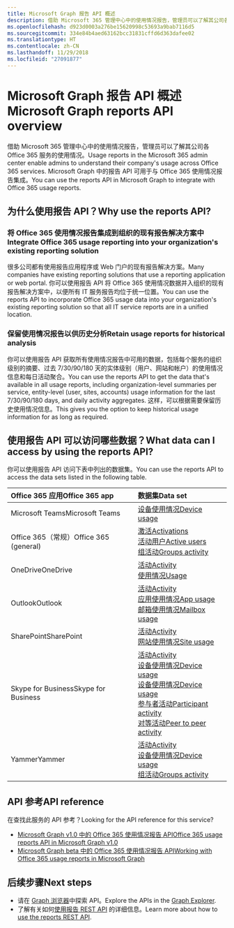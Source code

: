 ```yaml
---
title: Microsoft Graph 报告 API 概述
description: 借助 Microsoft 365 管理中心中的使用情况报告，管理员可以了解其公司各 Office 365 服务的使用情况。 Microsoft Graph 中的报告 API 可用于与 Office 365 使用情况报告集成。
ms.openlocfilehash: d923d0003a276be15620998c53693a9bab7116d5
ms.sourcegitcommit: 334e84b4aed63162bcc31831cffd6d363dafee02
ms.translationtype: HT
ms.contentlocale: zh-CN
ms.lasthandoff: 11/29/2018
ms.locfileid: "27091877"
---
```

# <a name="microsoft-graph-reports-api-overview"></a><span data-ttu-id="acb7f-104">Microsoft Graph 报告 API 概述</span><span class="sxs-lookup"><span data-stu-id="acb7f-104">Microsoft Graph reports API overview</span></span>

<span data-ttu-id="acb7f-105">借助 Microsoft 365 管理中心中的使用情况报告，管理员可以了解其公司各 Office 365 服务的使用情况。</span><span class="sxs-lookup"><span data-stu-id="acb7f-105">Usage reports in the Microsoft 365 admin center enable admins to understand their company's usage across Office 365 services.</span></span> <span data-ttu-id="acb7f-106">Microsoft Graph 中的报告 API 可用于与 Office 365 使用情况报告集成。</span><span class="sxs-lookup"><span data-stu-id="acb7f-106">You can use the reports API in Microsoft Graph to integrate with Office 365 usage reports.</span></span>

## <a name="why-use-the-reports-api"></a><span data-ttu-id="acb7f-107">为什么使用报告 API？</span><span class="sxs-lookup"><span data-stu-id="acb7f-107">Why use the reports API?</span></span>

### <a name="integrate-office-365-usage-reporting-into-your-organizations-existing-reporting-solution"></a><span data-ttu-id="acb7f-108">将 Office 365 使用情况报告集成到组织的现有报告解决方案中</span><span class="sxs-lookup"><span data-stu-id="acb7f-108">Integrate Office 365 usage reporting into your organization's existing reporting solution</span></span>
<span data-ttu-id="acb7f-109">很多公司都有使用报告应用程序或 Web 门户的现有报告解决方案。</span><span class="sxs-lookup"><span data-stu-id="acb7f-109">Many companies have existing reporting solutions that use a reporting application or web portal.</span></span> <span data-ttu-id="acb7f-110">你可以使用报告 API 将 Office 365 使用情况数据并入组织的现有报告解决方案中，以便所有 IT 服务报告均位于统一位置。</span><span class="sxs-lookup"><span data-stu-id="acb7f-110">You can use the reports API to incorporate Office 365 usage data into your organization's existing reporting solution so that all IT service reports are in a unified location.</span></span>  

### <a name="retain-usage-reports-for-historical-analysis"></a><span data-ttu-id="acb7f-111">保留使用情况报告以供历史分析</span><span class="sxs-lookup"><span data-stu-id="acb7f-111">Retain usage reports for historical analysis</span></span>
<span data-ttu-id="acb7f-112">你可以使用报告 API 获取所有使用情况报告中可用的数据，包括每个服务的组织级别的摘要、过去 7/30/90/180 天的实体级别（用户、网站和帐户）的使用情况信息和每日活动聚合。</span><span class="sxs-lookup"><span data-stu-id="acb7f-112">You can use the reports API to get the data that's available in all usage reports, including organization-level summaries per service, entity-level (user, sites, accounts) usage information for the last 7/30/90/180 days, and daily activity aggregates.</span></span> <span data-ttu-id="acb7f-113">这样，可以根据需要保留历史使用情况信息。</span><span class="sxs-lookup"><span data-stu-id="acb7f-113">This gives you the option to keep historical usage information for as long as required.</span></span>

## <a name="what-data-can-i-access-by-using-the-reports-api"></a><span data-ttu-id="acb7f-114">使用报告 API 可以访问哪些数据？</span><span class="sxs-lookup"><span data-stu-id="acb7f-114">What data can I access by using the reports API?</span></span>

<span data-ttu-id="acb7f-115">你可以使用报告 API 访问下表中列出的数据集。</span><span class="sxs-lookup"><span data-stu-id="acb7f-115">You can use the reports API to access the data sets listed in the following table.</span></span>

|<span data-ttu-id="acb7f-116">Office 365 应用</span><span class="sxs-lookup"><span data-stu-id="acb7f-116">Office 365 app</span></span>|<span data-ttu-id="acb7f-117">数据集</span><span class="sxs-lookup"><span data-stu-id="acb7f-117">Data set</span></span>|
|:--------|:--------|
|<span data-ttu-id="acb7f-118">Microsoft Teams</span><span class="sxs-lookup"><span data-stu-id="acb7f-118">Microsoft Teams</span></span>|[<span data-ttu-id="acb7f-119">设备使用情况</span><span class="sxs-lookup"><span data-stu-id="acb7f-119">Device usage</span></span>](/graph/api/resources/microsoft-teams-device-usage-reports?view=graph-rest-1.0)<br/>|[<span data-ttu-id="acb7f-120">用户活动</span><span class="sxs-lookup"><span data-stu-id="acb7f-120">User activity</span></span>](/graph/api/resources/microsoft-teams-user-activity-reports?view=graph-rest-1.0)|
|<span data-ttu-id="acb7f-121">Office 365（常规）</span><span class="sxs-lookup"><span data-stu-id="acb7f-121">Office 365 (general)</span></span> |[<span data-ttu-id="acb7f-122">激活</span><span class="sxs-lookup"><span data-stu-id="acb7f-122">Activations</span></span>](/graph/api/resources/office-365-activations-reports?view=graph-rest-1.0)<br/>[<span data-ttu-id="acb7f-123">活动用户</span><span class="sxs-lookup"><span data-stu-id="acb7f-123">Active users</span></span>](/graph/api/resources/office-365-active-users-reports?view=graph-rest-1.0)<br/>[<span data-ttu-id="acb7f-124">组活动</span><span class="sxs-lookup"><span data-stu-id="acb7f-124">Groups activity</span></span>](/graph/api/resources/office-365-groups-activity-reports?view=graph-rest-1.0)|
|<span data-ttu-id="acb7f-125">OneDrive</span><span class="sxs-lookup"><span data-stu-id="acb7f-125">OneDrive</span></span> |[<span data-ttu-id="acb7f-126">活动</span><span class="sxs-lookup"><span data-stu-id="acb7f-126">Activity</span></span>](/graph/api/resources/onedrive-activity-reports?view=graph-rest-1.0)<br/>[<span data-ttu-id="acb7f-127">使用情况</span><span class="sxs-lookup"><span data-stu-id="acb7f-127">Usage</span></span>](/graph/api/resources/onedrive-usage-reports?view=graph-rest-1.0)|
|<span data-ttu-id="acb7f-128">Outlook</span><span class="sxs-lookup"><span data-stu-id="acb7f-128">Outlook</span></span>|[<span data-ttu-id="acb7f-129">活动</span><span class="sxs-lookup"><span data-stu-id="acb7f-129">Activity</span></span>](/graph/api/resources/email-activity-reports?view=graph-rest-1.0)<br/>[<span data-ttu-id="acb7f-130">应用使用情况</span><span class="sxs-lookup"><span data-stu-id="acb7f-130">App usage</span></span>](/graph/api/resources/email-app-usage-reports?view=graph-rest-1.0)<br/>[<span data-ttu-id="acb7f-131">邮箱使用情况</span><span class="sxs-lookup"><span data-stu-id="acb7f-131">Mailbox usage</span></span>](/graph/api/resources/mailbox-usage-reports?view=graph-rest-1.0)|
|<span data-ttu-id="acb7f-132">SharePoint</span><span class="sxs-lookup"><span data-stu-id="acb7f-132">SharePoint</span></span> |[<span data-ttu-id="acb7f-133">活动</span><span class="sxs-lookup"><span data-stu-id="acb7f-133">Activity</span></span>](/graph/api/resources/sharepoint-activity-reports?view=graph-rest-1.0)<br/>[<span data-ttu-id="acb7f-134">网站使用情况</span><span class="sxs-lookup"><span data-stu-id="acb7f-134">Site usage</span></span>](/graph/api/resources/sharepoint-site-usage-reports?view=graph-rest-1.0)|
|<span data-ttu-id="acb7f-135">Skype for Business</span><span class="sxs-lookup"><span data-stu-id="acb7f-135">Skype for Business</span></span> |[<span data-ttu-id="acb7f-136">活动</span><span class="sxs-lookup"><span data-stu-id="acb7f-136">Activity</span></span>](/graph/api/resources/skype-for-business-activity-reports?view=graph-rest-1.0)<br/>[<span data-ttu-id="acb7f-137">设备使用情况</span><span class="sxs-lookup"><span data-stu-id="acb7f-137">Device usage</span></span>](/graph/api/resources/skype-for-business-device-usage-reports?view=graph-rest-1.0)<br/>[<span data-ttu-id="acb7f-138">设备使用情况</span><span class="sxs-lookup"><span data-stu-id="acb7f-138">Device usage</span></span>](/graph/api/resources/skype-for-business-device-usage-reports?view=graph-rest-1.0)<br/>[<span data-ttu-id="acb7f-139">参与者活动</span><span class="sxs-lookup"><span data-stu-id="acb7f-139">Participant activity</span></span>](/graph/api/resources/skype-for-business-participant-activity-reports?view=graph-rest-1.0)<br/>[<span data-ttu-id="acb7f-140">对等活动</span><span class="sxs-lookup"><span data-stu-id="acb7f-140">Peer to peer activity</span></span>](/graph/api/resources/skype-for-business-peer-to-peer-activity?view=graph-rest-1.0)|
|<span data-ttu-id="acb7f-141">Yammer</span><span class="sxs-lookup"><span data-stu-id="acb7f-141">Yammer</span></span> |[<span data-ttu-id="acb7f-142">活动</span><span class="sxs-lookup"><span data-stu-id="acb7f-142">Activity</span></span>](/graph/api/resources/yammer-activity-reports?view=graph-rest-1.0)<br/>[<span data-ttu-id="acb7f-143">设备使用情况</span><span class="sxs-lookup"><span data-stu-id="acb7f-143">Device usage</span></span>](/graph/api/resources/yammer-device-usage-reports?view=graph-rest-1.0)<br/>[<span data-ttu-id="acb7f-144">组活动</span><span class="sxs-lookup"><span data-stu-id="acb7f-144">Groups activity</span></span>](/graph/api/resources/yammer-groups-activity-reports?view=graph-rest-1.0)|

## <a name="api-reference"></a><span data-ttu-id="acb7f-145">API 参考</span><span class="sxs-lookup"><span data-stu-id="acb7f-145">API reference</span></span>
<span data-ttu-id="acb7f-146">在查找此服务的 API 参考？</span><span class="sxs-lookup"><span data-stu-id="acb7f-146">Looking for the API reference for this service?</span></span>

- [<span data-ttu-id="acb7f-147">Microsoft Graph v1.0 中的 Office 365 使用情况报告 API</span><span class="sxs-lookup"><span data-stu-id="acb7f-147">Office 365 usage reports API in Microsoft Graph v1.0</span></span>](/graph/api/resources/report?view=graph-rest-1.0)
- [<span data-ttu-id="acb7f-148">Microsoft Graph beta 中的 Office 365 使用情况报告 API</span><span class="sxs-lookup"><span data-stu-id="acb7f-148">Working with Office 365 usage reports in Microsoft Graph</span></span>](/graph/api/resources/report?view=graph-rest-beta)

## <a name="next-steps"></a><span data-ttu-id="acb7f-149">后续步骤</span><span class="sxs-lookup"><span data-stu-id="acb7f-149">Next steps</span></span>

* <span data-ttu-id="acb7f-150">请在 [Graph 浏览器](https://developer.microsoft.com/graph/graph-explorer)中探索 API。</span><span class="sxs-lookup"><span data-stu-id="acb7f-150">Explore the APIs in the [Graph Explorer](https://developer.microsoft.com/graph/graph-explorer).</span></span>
* <span data-ttu-id="acb7f-151">了解有关如何[使用报告 REST API](/graph/api/resources/report?view=graph-rest-1.0) 的详细信息。</span><span class="sxs-lookup"><span data-stu-id="acb7f-151">Learn more about how to [use the reports REST API](/graph/api/resources/report?view=graph-rest-1.0).</span></span>
